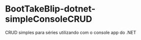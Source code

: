 # BootTakeBlip-dotnet-simpleConsoleCRUD
CRUD simples para séries utilizando com o console app do .NET
